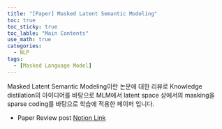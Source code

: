 ```yaml
---
title: "[Paper] Masked Latent Semantic Modeling"
toc: true
toc_sticky: true
toc_lable: "Main Contents"
use_math: true
categories:
  - NLP
tags:
  - [Masked Language Model]
---
```


Masked Latent Semantic Modeling이란 논문에 대한 리뷰로 Knowledge distilation의 아이디어를 바탕으로 MLM에서 latent space 상에서의 masking을 sparse coding를 바탕으로 학습에 적용한 페이퍼 입니다.


- Paper Review post [Notion Link](https://yejin109.notion.site/Masked-Latent-Semantic-Modeling-ff422f399a5b4ceda15d9aa32edfdb36?pvs=4)
